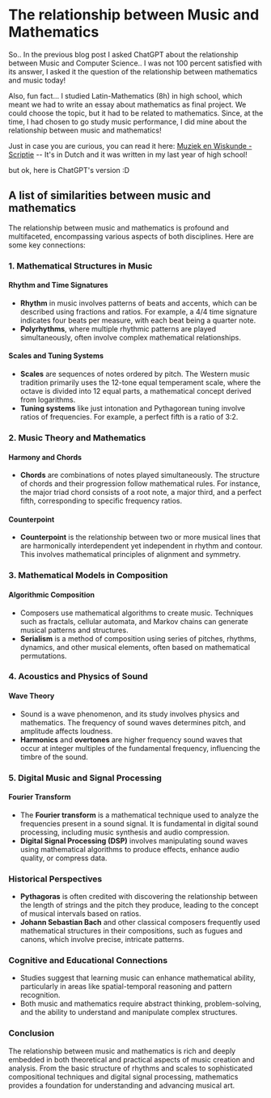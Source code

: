 # The relationship between Music and Mathematics

So.. In the previous blog post I asked ChatGPT about the relationship between Music and Computer Science.. I was not 100 percent satisfied with its answer, I asked it the question of the relationship between mathematics and music today!

Also, fun fact... I studied Latin-Mathematics (8h) in high school, which meant we had to write an essay about mathematics as final project. We could choose the topic, but it had to be related to mathematics. Since, at the time, I had chosen to go study music performance, I did mine about the relationship between music and mathematics!

Just in case you are curious, you can read it here: [Muziek en Wiskunde - Scriptie](https://raw.githubusercontent.com/MariaHendrikx/my-writing-dream/14fe09f400b062f244ae04041c7cc6dab322c007/assets/20240709_MusicAndMaths/62_MariaHendrikx_Scriptie%20-%20Muziek%20en%20Wiskunde.pdf)
-- It's in Dutch and it was written in my last year of high school!

but ok, here is ChatGPT's version :D

## A list of similarities between music and mathematics

The relationship between music and mathematics is profound and multifaceted, encompassing various aspects of both disciplines. Here are some key connections:

### 1. Mathematical Structures in Music
#### **Rhythm and Time Signatures**
- **Rhythm** in music involves patterns of beats and accents, which can be described using fractions and ratios. For example, a 4/4 time signature indicates four beats per measure, with each beat being a quarter note.
- **Polyrhythms**, where multiple rhythmic patterns are played simultaneously, often involve complex mathematical relationships.

#### **Scales and Tuning Systems**
- **Scales** are sequences of notes ordered by pitch. The Western music tradition primarily uses the 12-tone equal temperament scale, where the octave is divided into 12 equal parts, a mathematical concept derived from logarithms.
- **Tuning systems** like just intonation and Pythagorean tuning involve ratios of frequencies. For example, a perfect fifth is a ratio of 3:2.

### 2. Music Theory and Mathematics
#### **Harmony and Chords**
- **Chords** are combinations of notes played simultaneously. The structure of chords and their progression follow mathematical rules. For instance, the major triad chord consists of a root note, a major third, and a perfect fifth, corresponding to specific frequency ratios.

#### **Counterpoint**
- **Counterpoint** is the relationship between two or more musical lines that are harmonically interdependent yet independent in rhythm and contour. This involves mathematical principles of alignment and symmetry.

### 3. Mathematical Models in Composition
#### **Algorithmic Composition**
- Composers use mathematical algorithms to create music. Techniques such as fractals, cellular automata, and Markov chains can generate musical patterns and structures.
- **Serialism** is a method of composition using series of pitches, rhythms, dynamics, and other musical elements, often based on mathematical permutations.

### 4. Acoustics and Physics of Sound
#### **Wave Theory**
- Sound is a wave phenomenon, and its study involves physics and mathematics. The frequency of sound waves determines pitch, and amplitude affects loudness.
- **Harmonics** and **overtones** are higher frequency sound waves that occur at integer multiples of the fundamental frequency, influencing the timbre of the sound.

### 5. Digital Music and Signal Processing
#### **Fourier Transform**
- The **Fourier transform** is a mathematical technique used to analyze the frequencies present in a sound signal. It is fundamental in digital sound processing, including music synthesis and audio compression.
- **Digital Signal Processing (DSP)** involves manipulating sound waves using mathematical algorithms to produce effects, enhance audio quality, or compress data.

### Historical Perspectives
- **Pythagoras** is often credited with discovering the relationship between the length of strings and the pitch they produce, leading to the concept of musical intervals based on ratios.
- **Johann Sebastian Bach** and other classical composers frequently used mathematical structures in their compositions, such as fugues and canons, which involve precise, intricate patterns.

### Cognitive and Educational Connections
- Studies suggest that learning music can enhance mathematical ability, particularly in areas like spatial-temporal reasoning and pattern recognition.
- Both music and mathematics require abstract thinking, problem-solving, and the ability to understand and manipulate complex structures.

### Conclusion
The relationship between music and mathematics is rich and deeply embedded in both theoretical and practical aspects of music creation and analysis. From the basic structure of rhythms and scales to sophisticated compositional techniques and digital signal processing, mathematics provides a foundation for understanding and advancing musical art.